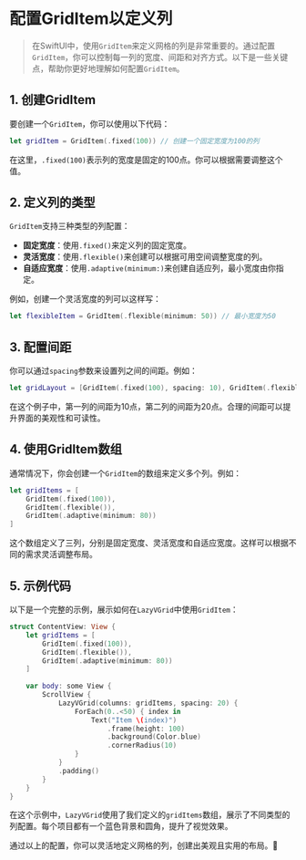 ﻿# 配置GridItem以定义列

> 在SwiftUI中，使用`GridItem`来定义网格的列是非常重要的。通过配置`GridItem`，你可以控制每一列的宽度、间距和对齐方式。以下是一些关键点，帮助你更好地理解如何配置`GridItem`。

## 1. 创建GridItem

要创建一个`GridItem`，你可以使用以下代码：

```swift
let gridItem = GridItem(.fixed(100)) // 创建一个固定宽度为100的列
```

在这里，`.fixed(100)`表示列的宽度是固定的100点。你可以根据需要调整这个值。

## 2. 定义列的类型

`GridItem`支持三种类型的列配置：

- **固定宽度**：使用`.fixed()`来定义列的固定宽度。
- **灵活宽度**：使用`.flexible()`来创建可以根据可用空间调整宽度的列。
- **自适应宽度**：使用`.adaptive(minimum:)`来创建自适应列，最小宽度由你指定。

例如，创建一个灵活宽度的列可以这样写：

```swift
let flexibleItem = GridItem(.flexible(minimum: 50)) // 最小宽度为50
```

## 3. 配置间距

你可以通过`spacing`参数来设置列之间的间距。例如：

```swift
let gridLayout = [GridItem(.fixed(100), spacing: 10), GridItem(.flexible(), spacing: 20)]
```

在这个例子中，第一列的间距为10点，第二列的间距为20点。合理的间距可以提升界面的美观性和可读性。

## 4. 使用GridItem数组

通常情况下，你会创建一个`GridItem`的数组来定义多个列。例如：

```swift
let gridItems = [
    GridItem(.fixed(100)),
    GridItem(.flexible()),
    GridItem(.adaptive(minimum: 80))
]
```

这个数组定义了三列，分别是固定宽度、灵活宽度和自适应宽度。这样可以根据不同的需求灵活调整布局。

## 5. 示例代码

以下是一个完整的示例，展示如何在`LazyVGrid`中使用`GridItem`：

```swift
struct ContentView: View {
    let gridItems = [
        GridItem(.fixed(100)),
        GridItem(.flexible()),
        GridItem(.adaptive(minimum: 80))
    ]
    
    var body: some View {
        ScrollView {
            LazyVGrid(columns: gridItems, spacing: 20) {
                ForEach(0..<50) { index in
                    Text("Item \(index)")
                        .frame(height: 100)
                        .background(Color.blue)
                        .cornerRadius(10)
                }
            }
            .padding()
        }
    }
}
```

在这个示例中，`LazyVGrid`使用了我们定义的`gridItems`数组，展示了不同类型的列配置。每个项目都有一个蓝色背景和圆角，提升了视觉效果。

通过以上的配置，你可以灵活地定义网格的列，创建出美观且实用的布局。🎉


